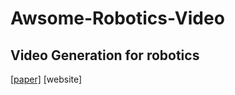 # Awsome-Robotics-Video

## Video Generation for robotics

[[paper]](https://arxiv.org/pdf/2407.01903) [website]
